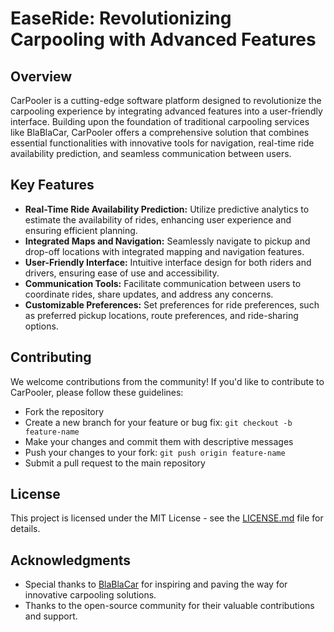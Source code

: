 # EaseRide: Revolutionizing Carpooling with Advanced Features

## Overview
CarPooler is a cutting-edge software platform designed to revolutionize the carpooling experience by integrating advanced features into a user-friendly interface. Building upon the foundation of traditional carpooling services like BlaBlaCar, CarPooler offers a comprehensive solution that combines essential functionalities with innovative tools for navigation, real-time ride availability prediction, and seamless communication between users.

## Key Features
- **Real-Time Ride Availability Prediction:** Utilize predictive analytics to estimate the availability of rides, enhancing user experience and ensuring efficient planning.
- **Integrated Maps and Navigation:** Seamlessly navigate to pickup and drop-off locations with integrated mapping and navigation features.
- **User-Friendly Interface:** Intuitive interface design for both riders and drivers, ensuring ease of use and accessibility.
- **Communication Tools:** Facilitate communication between users to coordinate rides, share updates, and address any concerns.
- **Customizable Preferences:** Set preferences for ride preferences, such as preferred pickup locations, route preferences, and ride-sharing options.



## Contributing
We welcome contributions from the community! If you'd like to contribute to CarPooler, please follow these guidelines:
- Fork the repository
- Create a new branch for your feature or bug fix: `git checkout -b feature-name`
- Make your changes and commit them with descriptive messages
- Push your changes to your fork: `git push origin feature-name`
- Submit a pull request to the main repository

## License
This project is licensed under the MIT License - see the [LICENSE.md](LICENSE.md) file for details.

## Acknowledgments
- Special thanks to [BlaBlaCar](https://www.blablacar.com/) for inspiring and paving the way for innovative carpooling solutions.
- Thanks to the open-source community for their valuable contributions and support.
